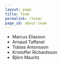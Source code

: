 ```yaml
---
layout: page
title: Team
permalink: /team/
page_id: about-team
---
```


* Marcus Eliasson
* Arnaud Taffanel
* Tobias Antonsson
* Kristoffer Richardsson
* Bj&ouml;rn Mauritz

